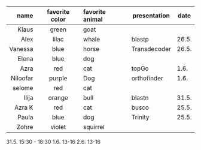 | name | favorite color | favorite animal| presentation | date |
|-----:|:--------------:|:---------------|--------------|------|
| Klaus   | green       | goat           |     | |
| Alex    | lilac       | whale          |  blastp  | 26.5. |
| Vanessa |blue         | horse          |  Transdecoder   | 26.5. |
|Elena    | blue        | dog            |     |   |
|Azra      | red        | cat            |  topGo  | 1.6. 	|
| Niloofar | purple     | Dog            |   orthofinder  |  1.6. 	|
| selome   | red        | cat            |     |   |
| Ilija   | orange      | bull           |  blastn   | 31.5. |
|Azra K    | red        | cat            |  busco   | 25.5.  |
| Paula    | blue       | dog            | Trinity    | 25.5. |
|Zohre     |violet      | squirrel       |     |   |




31.5. 	15:30 - 18:30
1.6. 	13-16
2.6. 	13-16
